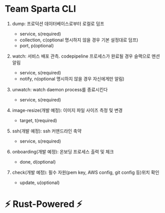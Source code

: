 # Team Sparta CLI

1. dump: 프로덕션 데이터베이스로부터 로컬로 덤프
   - service, s(required)
   - collection, c(optional 명시하지 않을 경우 기본 설정대로 덤프)
   - port, p(optional)
2. watch: 서비스 배포 관측. codepipeline 프로세스가 완료될 경우 슬랙으로 멘션 알림
   - service, s(required)
   - notify, n(optional 명시하지 않을 경우 자신에게만 알림)
3. unwatch: watch daemon process를 종료시킨다

   - service, s(required)

4. image-resize(개발 예정): 이미지 파일 사이즈 측정 및 변경
   - target, t(required)
5. ssh(개발 예정): ssh 커맨드라인 축약
   - service, s(required)
6. onboarding(개발 예정): 온보딩 프로세스 출력 및 체크
   - done, d(optional)
7. check(개발 예정): 필수 자원(pem key, AWS config, git config 등)위치 확인
   - update, u(optional)

# ⚡️ Rust-Powered ⚡️
